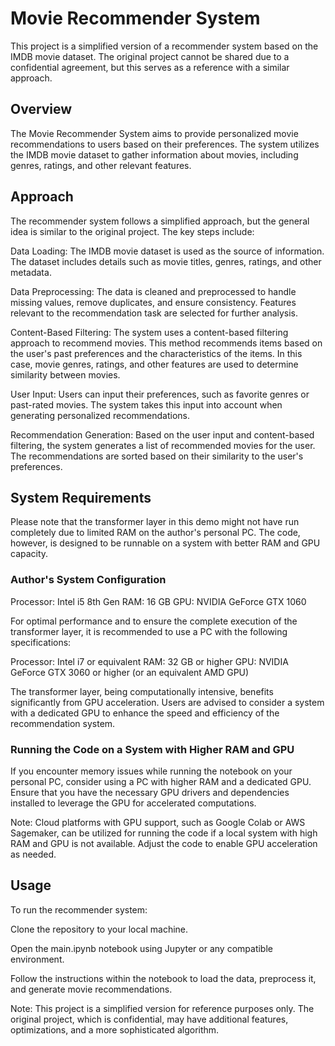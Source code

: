 # Movie Recommender System

This project is a simplified version of a recommender system based on the IMDB movie dataset. The original project cannot be shared due to a confidential agreement, but this serves as a reference with a similar approach.

## Overview

The Movie Recommender System aims to provide personalized movie recommendations to users based on their preferences. The system utilizes the IMDB movie dataset to gather information about movies, including genres, ratings, and other relevant features.

## Approach

The recommender system follows a simplified approach, but the general idea is similar to the original project. The key steps include:

Data Loading: The IMDB movie dataset is used as the source of information. The dataset includes details such as movie titles, genres, ratings, and other metadata.

Data Preprocessing: The data is cleaned and preprocessed to handle missing values, remove duplicates, and ensure consistency. Features relevant to the recommendation task are selected for further analysis.

Content-Based Filtering: The system uses a content-based filtering approach to recommend movies. This method recommends items based on the user's past preferences and the characteristics of the items. In this case, movie genres, ratings, and other features are used to determine similarity between movies.

User Input: Users can input their preferences, such as favorite genres or past-rated movies. The system takes this input into account when generating personalized recommendations.

Recommendation Generation: Based on the user input and content-based filtering, the system generates a list of recommended movies for the user. The recommendations are sorted based on their similarity to the user's preferences.

## System Requirements

Please note that the transformer layer in this demo might not have run completely due to limited RAM on the author's personal PC. The code, however, is designed to be runnable on a system with better RAM and GPU capacity.

### Author's System Configuration
Processor: Intel i5 8th Gen
RAM: 16 GB
GPU: NVIDIA GeForce GTX 1060

For optimal performance and to ensure the complete execution of the transformer layer, it is recommended to use a PC with the following specifications:

Processor: Intel i7 or equivalent
RAM: 32 GB or higher
GPU: NVIDIA GeForce GTX 3060 or higher (or an equivalent AMD GPU)

The transformer layer, being computationally intensive, benefits significantly from GPU acceleration. Users are advised to consider a system with a dedicated GPU to enhance the speed and efficiency of the recommendation system.

### Running the Code on a System with Higher RAM and GPU
If you encounter memory issues while running the notebook on your personal PC, consider using a PC with higher RAM and a dedicated GPU. Ensure that you have the necessary GPU drivers and dependencies installed to leverage the GPU for accelerated computations.

Note: Cloud platforms with GPU support, such as Google Colab or AWS Sagemaker, can be utilized for running the code if a local system with high RAM and GPU is not available. Adjust the code to enable GPU acceleration as needed.



## Usage

To run the recommender system:

Clone the repository to your local machine.

Open the main.ipynb notebook using Jupyter or any compatible environment.

Follow the instructions within the notebook to load the data, preprocess it, and generate movie recommendations.

Note: This project is a simplified version for reference purposes only. The original project, which is confidential, may have additional features, optimizations, and a more sophisticated algorithm.
